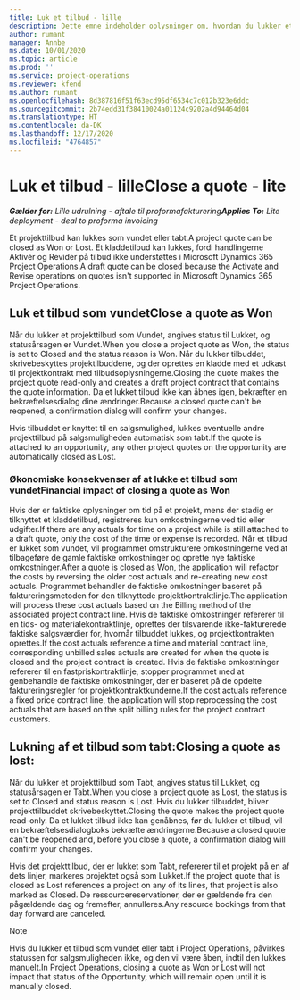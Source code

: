 ```yaml
---
title: Luk et tilbud - lille
description: Dette emne indeholder oplysninger om, hvordan du lukker et tilbud i Project Operations.
author: rumant
manager: Annbe
ms.date: 10/01/2020
ms.topic: article
ms.prod: ''
ms.service: project-operations
ms.reviewer: kfend
ms.author: rumant
ms.openlocfilehash: 8d387816f51f63ecd95df6534c7c012b323e6ddc
ms.sourcegitcommit: 2b74edd31f38410024a01124c9202a4d94464d04
ms.translationtype: HT
ms.contentlocale: da-DK
ms.lasthandoff: 12/17/2020
ms.locfileid: "4764857"
---
```

# <a name="close-a-quote---lite"></a><span data-ttu-id="ee569-103">Luk et tilbud - lille</span><span class="sxs-lookup"><span data-stu-id="ee569-103">Close a quote - lite</span></span>

<span data-ttu-id="ee569-104">_**Gælder for:** Lille udrulning - aftale til proformafakturering_</span><span class="sxs-lookup"><span data-stu-id="ee569-104">_**Applies To:** Lite deployment - deal to proforma invoicing_</span></span>

<span data-ttu-id="ee569-105">Et projekttilbud kan lukkes som vundet eller tabt.</span><span class="sxs-lookup"><span data-stu-id="ee569-105">A project quote can be closed as Won or Lost.</span></span> <span data-ttu-id="ee569-106">Et kladdetilbud kan lukkes, fordi handlingerne Aktivér og Revider på tilbud ikke understøttes i Microsoft Dynamics 365 Project Operations.</span><span class="sxs-lookup"><span data-stu-id="ee569-106">A draft quote can be closed because the Activate and Revise operations on quotes isn't supported in Microsoft Dynamics 365 Project Operations.</span></span>

## <a name="close-a-quote-as-won"></a><span data-ttu-id="ee569-107">Luk et tilbud som vundet</span><span class="sxs-lookup"><span data-stu-id="ee569-107">Close a quote as Won</span></span>

<span data-ttu-id="ee569-108">Når du lukker et projekttilbud som Vundet, angives status til Lukket, og statusårsagen er Vundet.</span><span class="sxs-lookup"><span data-stu-id="ee569-108">When you close a project quote as Won, the status is set to Closed and the status reason is Won.</span></span> <span data-ttu-id="ee569-109">Når du lukker tilbuddet, skrivebeskyttes projektilbuddene, og der oprettes en kladde med et udkast til projektkontrakt med tilbudsoplysningerne.</span><span class="sxs-lookup"><span data-stu-id="ee569-109">Closing the quote makes the project quote read-only and creates a draft project contract that contains the quote information.</span></span> <span data-ttu-id="ee569-110">Da et lukket tilbud ikke kan åbnes igen, bekræfter en bekræftelsesdialog dine ændringer.</span><span class="sxs-lookup"><span data-stu-id="ee569-110">Because a closed quote can't be reopened, a confirmation dialog will confirm your changes.</span></span>

<span data-ttu-id="ee569-111">Hvis tilbuddet er knyttet til en salgsmulighed, lukkes eventuelle andre projekttilbud på salgsmuligheden automatisk som tabt.</span><span class="sxs-lookup"><span data-stu-id="ee569-111">If the quote is attached to an opportunity, any other project quotes on the opportunity are automatically closed as Lost.</span></span>

### <a name="financial-impact-of-closing-a-quote-as-won"></a><span data-ttu-id="ee569-112">Økonomiske konsekvenser af at lukke et tilbud som vundet</span><span class="sxs-lookup"><span data-stu-id="ee569-112">Financial impact of closing a quote as Won</span></span>

<span data-ttu-id="ee569-113">Hvis der er faktiske oplysninger om tid på et projekt, mens der stadig er tilknyttet et kladdetilbud, registreres kun omkostningerne ved tid eller udgifter.</span><span class="sxs-lookup"><span data-stu-id="ee569-113">If there are any actuals for time on a project while is still attached to a draft quote, only the cost of the time or expense is recorded.</span></span> <span data-ttu-id="ee569-114">Når et tilbud er lukket som vundet, vil programmet omstrukturere omkostningerne ved at tilbageføre de gamle faktiske omkostninger og oprette nye faktiske omkostninger.</span><span class="sxs-lookup"><span data-stu-id="ee569-114">After a quote is closed as Won, the application will refactor the costs by reversing the older cost actuals and re-creating new cost actuals.</span></span> <span data-ttu-id="ee569-115">Programmet behandler de faktiske omkostninger baseret på faktureringsmetoden for den tilknyttede projektkontraktlinje.</span><span class="sxs-lookup"><span data-stu-id="ee569-115">The application will process these cost actuals based on the Billing method of the associated project contract line.</span></span> <span data-ttu-id="ee569-116">Hvis de faktiske omkostninger refererer til en tids- og materialekontraktlinje, oprettes der tilsvarende ikke-fakturerede faktiske salgsværdier for, hvornår tilbuddet lukkes, og projektkontrakten oprettes.</span><span class="sxs-lookup"><span data-stu-id="ee569-116">If the cost actuals reference a time and material contract line, corresponding unbilled sales actuals are created for when the quote is closed and the project contract is created.</span></span> <span data-ttu-id="ee569-117">Hvis de faktiske omkostninger refererer til en fastpriskontraktlinje, stopper programmet med at genbehandle de faktiske omkostninger, der er baseret på de opdelte faktureringsregler for projektkontraktkunderne.</span><span class="sxs-lookup"><span data-stu-id="ee569-117">If the cost actuals reference a fixed price contract line, the application will stop reprocessing the cost actuals that are based on the split billing rules for the project contract customers.</span></span>

## <a name="closing-a-quote-as-lost"></a><span data-ttu-id="ee569-118">Lukning af et tilbud som tabt:</span><span class="sxs-lookup"><span data-stu-id="ee569-118">Closing a quote as lost:</span></span>

<span data-ttu-id="ee569-119">Når du lukker et projekttilbud som Tabt, angives status til Lukket, og statusårsagen er Tabt.</span><span class="sxs-lookup"><span data-stu-id="ee569-119">When you close a project quote as Lost, the status is set to Closed and status reason is Lost.</span></span> <span data-ttu-id="ee569-120">Hvis du lukker tilbuddet, bliver projekttilbuddet skrivebeskyttet.</span><span class="sxs-lookup"><span data-stu-id="ee569-120">Closing the quote makes the project quote read-only.</span></span> <span data-ttu-id="ee569-121">Da et lukket tilbud ikke kan genåbnes, før du lukker et tilbud, vil en bekræftelsesdialogboks bekræfte ændringerne.</span><span class="sxs-lookup"><span data-stu-id="ee569-121">Because a closed quote can't be reopened and, before you close a quote, a confirmation dialog will confirm your changes.</span></span>

<span data-ttu-id="ee569-122">Hvis det projekttilbud, der er lukket som Tabt, refererer til et projekt på en af dets linjer, markeres projektet også som Lukket.</span><span class="sxs-lookup"><span data-stu-id="ee569-122">If the project quote that is closed as Lost references a project on any of its lines, that project is also marked as Closed.</span></span> <span data-ttu-id="ee569-123">De ressourcereservationer, der er gældende fra den pågældende dag og fremefter, annulleres.</span><span class="sxs-lookup"><span data-stu-id="ee569-123">Any resource bookings from that day forward are canceled.</span></span>

> [!NOTE]
> <span data-ttu-id="ee569-124">Hvis du lukker et tilbud som vundet eller tabt i Project Operations, påvirkes statussen for salgsmuligheden ikke, og den vil være åben, indtil den lukkes manuelt.</span><span class="sxs-lookup"><span data-stu-id="ee569-124">In Project Operations, closing a quote as Won or Lost will not impact that status of the Opportunity, which will remain open until it is manually closed.</span></span>
